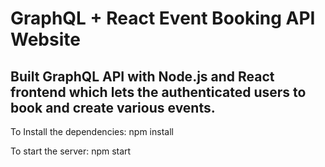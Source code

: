 # GraphQL + React Event Booking API Website

## Built GraphQL API with Node.js and React frontend which lets the authenticated users to book and create various events.

To Install the dependencies:
npm install

To start the server:
npm start
